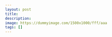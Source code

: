 ```yaml
---
layout:	post
title: 
description: 
image: https://dummyimage.com/1500x1000/fff/aaa
tags: []
---
```


